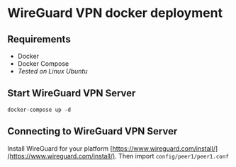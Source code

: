 # WireGuard VPN docker deployment

## Requirements
- Docker
- Docker Compose
- *Tested on Linux Ubuntu*

## Start WireGuard VPN Server

```
docker-compose up -d
```

## Connecting to WireGuard VPN Server

Install WireGuard for your platform [https://www.wireguard.com/install/](https://www.wireguard.com/install/). Then import `config/peer1/peer1.conf`
